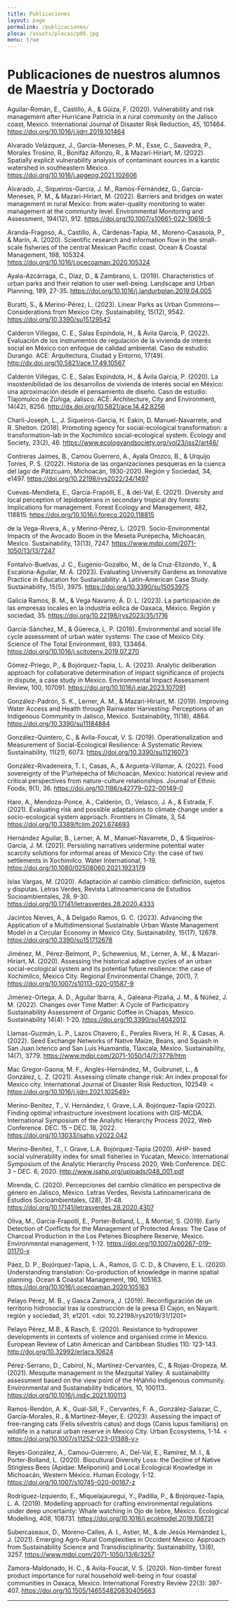 ```yaml
---
title: Publicaciones
layout: page
permalink: /publicaciones/
pleca: /assets/plecas/p09.jpg
menu: true
---
```


# Publicaciones de nuestros alumnos de Maestría y Doctorado

Aguilar-Román, E., Castillo, A., & Güiza, F. (2020). Vulnerability and risk management after Hurricane Patricia in a rural community on the Jalisco coast, Mexico. International Journal of Disaster Risk Reduction, 45, 101464. <https://doi.org/10.1016/j.ijdrr.2019.101464>

Alvarado Velázquez, J., García-Meneses, P. M., Esse, C., Saavedra, P., Morales Trosino, R., Bonifáz Alfonzo, R., & Mazarí-Hiriart, M. (2022). Spatially explicit vulnerability analysis of contaminant sources in a karstic watershed in southeastern Mexico. <https://doi.org/10.1016/j.apgeog.2021.102606>

Alvarado, J., Siqueiros-García, J. M., Ramos-Fernández, G., García-Meneses, P. M., & Mazari-Hiriart, M. (2022). Barriers and bridges on water management in rural Mexico: from water-quality monitoring to water management at the community level. Environmental Monitoring and Assessment, 194(12), 912.
<https://doi.org/10.1007/s10661-022-10616-5>

Aranda-Fragoso, A., Castillo, A., Cárdenas-Tapia, M., Moreno-Casasola, P., & Marín, A. (2020). Scientific research and information flow in the small-scale fisheries of the central Mexican Pacific coast. Ocean & Coastal Management, 198, 105324. <https://doi.org/10.1016/j.ocecoaman.2020.105324>

Ayala-Azcárraga, C., Diaz, D., & Zambrano, L. (2019). Characteristics of urban parks and their relation to user well-being. Landscape and Urban Planning, 189, 27-35. <https://doi.org/10.1016/j.landurbplan.2019.04.005>

Buratti, S., & Merino-Pérez, L. (2023). Linear Parks as Urban Commons—Considerations from Mexico City. Sustainability, 15(12), 9542. <https://doi.org/10.3390/su15129542>

Calderon Villegas, C. E., Salas Espíndola, H., & Ávila García, P. (2022). Evaluación de los instrumentos de regulación de la vivienda de interés social en México con enfoque de calidad ambiental. Caso de estudio: Durango. ACE: Arquitectura, Ciudad y Entorno, 17(49). <http://dx.doi.org/10.5821/ace.17.49.10567>

Calderón Villegas, C. E., Salas Espíndola, H., & Ávila García, P. (2020). La insostenibilidad de los desarrollos de vivienda de interés social en México: una aproximación desde el pensamiento de diseño. Caso de estudio: Tlajomulco de Zúñiga, Jalisco. ACE: Architecture, City and Environment, 14(42), 8256. <http://dx.doi.org/10.5821/ace.14.42.8256>

Charli-Joseph, L., J. Siqueiros-Garcia, H. Eakin, D. Manuel-Navarrete, and R. Shelton. (2018). Promoting agency for social-ecological transformation: a transformation-lab in the Xochimilco social-ecological system. Ecology and Society, 23(2), 46. <https://www.ecologyandsociety.org/vol23/iss2/art46/>

Contreras Jaimes, B., Camou Guerrero, A., Ayala Orozco, B., & Urquijo Torres, P. S. (2022). Historia de las organizaciones pesqueras en la cuenca del lago de Pátzcuaro, Michoacán, 1930-2020. Región y Sociedad, 34, e1497. <https://doi.org/10.22198/rys2022/34/1497>

Cuevas-Mendieta, E., García-Frapolli, E., & del-Val, E. (2021). Diversity and local perception of lepidopterans in secondary tropical dry forests: Implications for management. Forest Ecology and Management, 482, 118815. <https://doi.org/10.1016/j.foreco.2020.118815>

de la Vega-Rivera, A., y Merino-Pérez, L. (2021). Socio-Environmental Impacts of the Avocado Boom in the Meseta Purépecha, Michoacán, Mexico. Sustainability, 13(13), 7247. <https://www.mdpi.com/2071-1050/13/13/7247>

Fontalvo-Buelvas, J. C., Eugenio-Gozalbo, M., de la Cruz-Elizondo, Y., & Escalona-Aguilar, M. Á. (2023). Evaluating University Gardens as Innovative Practice in Education for Sustainability: A Latin-American Case Study. Sustainability, 15(5), 3975. <https://doi.org/10.3390/su15053975>

Galicia Ramos, B. M., & Vega Navarro, Á. D. L. (2023). La participación de las empresas locales en la industria eólica de Oaxaca, México. Región y sociedad, 35. <https://doi.org/10.22198/rys2023/35/1716>

García-Sánchez, M., & Güereca, L. P. (2019). Environmental and social life cycle assessment of urban water systems: The case of Mexico City. Science of The Total Environment, 693, 133464.
<https://doi.org/10.1016/j.scitotenv.2019.07.270>

Gómez-Priego, P., & Bojórquez-Tapia, L. A. (2023). Analytic deliberation approach for collaborative determination of impact significance of projects in dispute, a case study in Mexico. Environmental Impact Assessment Review, 100, 107091. <https://doi.org/10.1016/j.eiar.2023.107091>

González-Padrón, S. K., Lerner, A. M., & Mazari-Hiriart, M. (2019). Improving Water Access and Health through Rainwater Harvesting: Perceptions of an Indigenous Community in Jalisco, Mexico. Sustainability, 11(18), 4884. <https://doi.org/10.3390/su11184884>

González-Quintero, C., & Avila-Foucat, V. S. (2019). Operationalization and Measurement of Social-Ecological Resilience: A Systematic Review. Sustainability, 11(21), 6073. <https://doi.org/10.3390/su11216073>

González-Rivadeneira, T. I., Casas, A., & Argueta-Villamar, A. (2022). Food sovereignty of the P’urhépecha of Michoacán, Mexico: historical review and critical perspectives from nature-culture relationships. Journal of Ethnic Foods, 9(1), 36. <https://doi.org/10.1186/s42779-022-00149-0>

Haro, A., Mendoza-Ponce, A., Calderón, O., Velasco, J. A., & Estrada, F. (2021). Evaluating risk and possible adaptations to climate change under a socio-ecological system approach. Frontiers in Climate, 3, 54. <https://doi.org/10.3389/fclim.2021.674693>

Hernández Aguilar, B., Lerner, A. M., Manuel-Navarrete, D., & Siqueiros-García, J. M. (2021). Persisting narratives undermine potential water scarcity solutions for informal areas of Mexico City: the case of two settlements in Xochimilco. Water International, 1-19. <https://doi.org/10.1080/02508060.2021.1923179>

Islas Vargas, M. (2020). Adaptación al cambio climático: definición, sujetos y disputas. Letras Verdes, Revista Latinoamericana de Estudios Socioambientales, 28, 9-30. <https://doi.org/10.17141/letrasverdes.28.2020.4333>

Jacintos Nieves, A., & Delgado Ramos, G. C. (2023). Advancing the Application of a Multidimensional Sustainable Urban Waste Management Model in a Circular Economy in Mexico City. Sustainability, 15(17), 12678. <https://doi.org/10.3390/su151712678>

Jiménez, M., Pérez-Belmont, P., Schewenius, M., Lerner, A. M., & Mazari-Hiriart, M. (2020). Assessing the historical adaptive cycles of an urban social-ecological system and its potential future resilience: the case of Xochimilco, Mexico City. Regional Environmental Change, 20(1), 7. <https://doi.org/10.1007/s10113-020-01587-9>

Jiménez-Ortega, A. D., Aguilar Ibarra, A., Galeana-Pizaña, J. M., & Núñez, J. M. (2022). Changes over Time Matter: A Cycle of Participatory Sustainability Assessment of Organic Coffee in Chiapas, Mexico. Sustainability 14(4): 1-20. <https://doi.org/10.3390/su14042012>

Llamas-Guzmán, L. P., Lazos Chavero, E., Perales Rivera, H. R., & Casas, A. (2022). Seed Exchange Networks of Native Maize, Beans, and Squash in San Juan Ixtenco and San Luis Huamantla, Tlaxcala, Mexico. Sustainability, 14(7), 3779. <https://www.mdpi.com/2071-1050/14/7/3779/htm>

Mac Gregor-Gaona, M. F., Anglés-Hernández, M., Guibrunet, L., & González, L. Z. (2021). Assessing climate change risk: An index proposal for Mexico city. International Journal of Disaster Risk Reduction, 102549. < https://doi.org/10.1016/j.ijdrr.2021.102549>

Merino-Benítez, T., V. Hernández, I. Grave, L.A. Bojórquez-Tapia (2022). Finding optimal infrastructure investment locations with GIS-MCDA. International Symposium of the Analytic Hierarchy Process 2022, Web Conference. DEC. 15 – DEC. 18, 2022. <https://doi.org/10.13033/isahp.y2022.042> 

Merino-Benítez, T., I. Grave, L.A. Bojórquez-Tapia (2020). AHP- based social vulnerability index for small fisheries in Yucatan, Mexico. International Symposium of the Analytic Hierarchy Process 2020, Web Conference. DEC. 3 – DEC. 6, 2020. <http://www.isahp.org/uploads/048_001.pdf>

Mirenda, C. (2020). Percepciones del cambio climático en perspectiva de género en Jalisco, México. Letras Verdes, Revista Latinoamericana de Estudios Socioambientales, (28), 31-48. <https://doi.org/10.17141/letrasverdes.28.2020.4307>

Oliva, M., García-Frapolli, E., Porter-Bolland, L., & Montiel, S. (2019). Early Detection of Conflicts for the Management of Protected Areas: The Case of Charcoal Production in the Los Petenes Biosphere Reserve, Mexico. Environmental management, 1-12.
<https://doi.org/10.1007/s00267-019-01170-x>

Páez, D. P., Bojórquez-Tapia, L. A., Ramos, G. C. D., & Chavero, E. L. (2020). Understanding translation: Co-production of knowledge in marine spatial planning. Ocean & Coastal Management, 190, 105163. <https://doi.org/10.1016/j.ocecoaman.2020.105163>

Pelayo Pérez, M. B., y Gasca Zamora, J. (2019). Reconfiguración de un territorio hidrosocial tras la construcción de la presa El Cajón, en Nayarit. región y sociedad, 31, e1201. <doi: 10.22198/rys2019/31/1201>

Pelayo Pérez, M.B., & Rasch, E. (2020). Resistance to hydropower developments in contexts of violence and organised crime in Mexico. European Review of Latin American and Caribbean Studies 110: 123-143. <http://doi.org/10.32992/erlacs.10624>

Pérez-Serrano, D., Cabirol, N., Martínez-Cervantes, C., & Rojas-Oropeza, M. (2021). Mesquite management in the Mezquital Valley: A sustainability assessment based on the view point of the Hñähñú indigenous community. Environmental and Sustainability Indicators, 10, 100113. <https://doi.org/10.1016/j.indic.2021.100113>

Ramos-Rendón, A. K., Gual-Sill, F., Cervantes, F. A., González-Salazar, C., García-Morales, R., & Martínez-Meyer, E. (2023). Assessing the impact of free-ranging cats (Felis silvestris catus) and dogs (Canis lupus familiaris) on wildlife in a natural urban reserve in Mexico City. Urban Ecosystems, 1-14. 
< https://doi.org/10.1007/s11252-023-01388-y>

Reyes-González, A., Camou-Guerrero, A., Del-Val, E., Ramírez, M. I., & Porter-Bolland, L. (2020). Biocultural Diversity Loss: the Decline of Native Stingless Bees (Apidae: Meliponini) and Local Ecological Knowledge in Michoacán, Western México. Human Ecology, 1-12. 
<https://doi.org/10.1007/s10745-020-00167-z>

Rodríguez-Izquierdo, E., Miquelajauregui, Y., Padilla, P., & Bojórquez-Tapia, L. A. (2019). Modelling approach for crafting environmental regulations under deep uncertainty: Whale watching in Ojo de liebre, Mexico. Ecological Modelling, 408, 108731. <https://doi.org/10.1016/j.ecolmodel.2019.108731>

Subercaseaux, D., Moreno-Calles, A. I., Astier, M., & de Jesús Hernández L, J. (2021). Emerging Agro-Rural Complexities in Occident Mexico: Approach from Sustainability Science and Transdisciplinarity. Sustainability, 13(6), 3257.
<https://www.mdpi.com/2071-1050/13/6/3257>

Zamora-Maldonado, H. C., & Avila-Foucat, V. S. (2020). Non-timber forest product importance for rural household well-being in four coastal communities in Oaxaca, Mexico. International Forestry Review 22(3): 397-407. <https://doi.org/10.1505/146554820830405663>


--------
